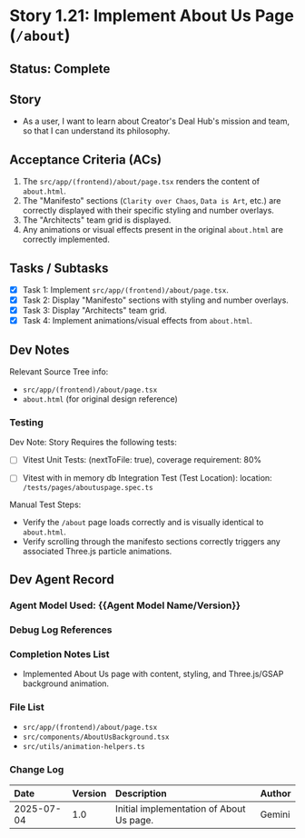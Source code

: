 # Story 1.21: Implement About Us Page (`/about`)

## Status: Complete

## Story

- As a user, I want to learn about Creator's Deal Hub's mission and team, so that I can understand its philosophy.

## Acceptance Criteria (ACs)

1.  The `src/app/(frontend)/about/page.tsx` renders the content of `about.html`.
2.  The "Manifesto" sections (`Clarity over Chaos`, `Data is Art`, etc.) are correctly displayed with their specific styling and number overlays.
3.  The "Architects" team grid is displayed.
4.  Any animations or visual effects present in the original `about.html` are correctly implemented.

## Tasks / Subtasks

- [x] Task 1: Implement `src/app/(frontend)/about/page.tsx`.
- [x] Task 2: Display "Manifesto" sections with styling and number overlays.
- [x] Task 3: Display "Architects" team grid.
- [x] Task 4: Implement animations/visual effects from `about.html`.

## Dev Notes

Relevant Source Tree info:
- `src/app/(frontend)/about/page.tsx`
- `about.html` (for original design reference)

### Testing

Dev Note: Story Requires the following tests:

- [ ] Vitest Unit Tests: (nextToFile: true), coverage requirement: 80%
- [ ] Vitest with in memory db Integration Test (Test Location): location: `/tests/pages/aboutuspage.spec.ts`


Manual Test Steps:
- Verify the `/about` page loads correctly and is visually identical to `about.html`.
- Verify scrolling through the manifesto sections correctly triggers any associated Three.js particle animations.

## Dev Agent Record

### Agent Model Used: {{Agent Model Name/Version}}

### Debug Log References

### Completion Notes List
- Implemented About Us page with content, styling, and Three.js/GSAP background animation.

### File List
- `src/app/(frontend)/about/page.tsx`
- `src/components/AboutUsBackground.tsx`
- `src/utils/animation-helpers.ts`

### Change Log

| Date | Version | Description | Author |
| :--- | :------ | :---------- | :----- |
| 2025-07-04 | 1.0 | Initial implementation of About Us page. | Gemini |
